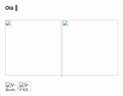 ### Olá 👋

##

 <div>
  <a href="https://github.com/VictorHugoMA">
  <img height="180em" src="https://github-readme-stats.vercel.app/api?username=VictorHugoMA&show_icons=true&theme=dark&include_all_commits=true&count_private=true"/>
  <img height="180em" src="https://github-readme-stats.vercel.app/api/top-langs/?username=VictorHugoMA&layout=compact&langs_count=7&theme=dark"/>
</div>
 <div style="display: inline_block"><br>
  <img align="center" alt="V-Python" height="30" width="40" src="https://cdn.jsdelivr.net/gh/devicons/devicon/icons/c/c-original.svg">
  <img align="center" alt="V-CSS" height="30" width="40" src="https://cdn.jsdelivr.net/gh/devicons/devicon/icons/java/java-original.svg">
</div>
 
 ##
 
